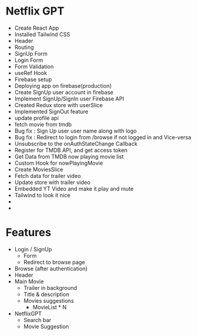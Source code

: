 # Netflix GPT

- Create React App
- Installed Tailwind CSS
- Header
- Routing
- SignUp Form
- Login Form
- Form Validation
- useRef Hook
- Firebase setup
- Deploying app on firebase(production)
- Create SignUp user account in firebase
- Implement SignUp/SignIn user Firebase API
- Created Redux store with userSlice
- Implemented SignOut feature
- update profile api
- fetch movie from tmdb
- Bug fix : Sign Up user user name along with logo
- Bug fix : Redirect to login from /browse if not logged in and Vice-versa
- Unsubscribe to the onAuthStateChange Callback
- Register for TMDB API, and get access token
- Get Data from TMDB now playing movie list
- Custom Hook for nowPlayingMovie
- Create MoviesSlice
- Fetch data for trailer video
- Update store with trailer video
- Embedded YT Video and make it play and mute
- Tailwind to look it nice
- 
-

# Features

- Login / SignUp
  - Form
  - Redirect to browse page
- Browse (after authentication)
- Header
- Main Movie
  - Trailer in background
  - Title & description
  - Movies suggestions
    - MovieList \* N
- NetflixGPT
  - Search bar
  - Movie Suggestion
